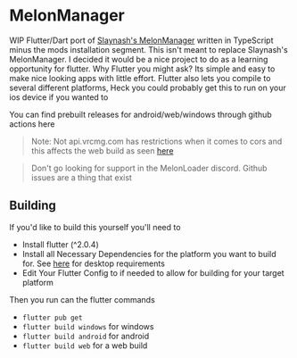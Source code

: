 # MelonManager

WIP Flutter/Dart port of [Slaynash's MelonManager](https://github.com/Slaynash/MelonManager/) written in TypeScript minus the mods installation segment.
This isn't meant to replace Slaynash's MelonManager. I decided it would be a nice project to do as a learning opportunity for flutter. 
Why Flutter you might ask? Its simple and easy to make nice looking apps with little effort. Flutter also lets you compile to several different platforms,
Heck you could probably get this to run on your ios device if you wanted to

You can find prebuilt releases for android/web/windows through github actions here

> Note: Not api.vrcmg.com has restrictions when it comes to cors and this affects the web build as seen [here](https://melonmanagerdemo.glitch.me)

> Don't go looking for support in the MelonLoader discord. Github issues are a thing that exist
 
## Building
If you'd like to build this yourself you'll need to 
- Install flutter (^2.0.4)
- Install all Necessary Dependencies for the platform you want to build for. See [here](https://flutter.dev/desktop#requirements) for desktop requirements
- Edit Your Flutter Config to if needed to allow for building for your target platform

Then you run can the flutter commands
- `flutter pub get`
- `flutter build windows` for windows
- `flutter build android` for android
- `flutter build web` for a web build

